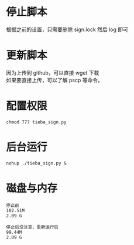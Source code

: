 # 停止脚本
根据之前的设置，只需要删除 sign.lock 然后 log 即可

# 更新脚本
因为上传到 github，可以直接 wget 下载  
如果要直接上传，可以了解 pscp 等命令。

# 配置权限
    chmod 777 tieba_sign.py

# 后台运行
    nohup ./tieba_sign.py &
    
# 磁盘与内存
    停止前
    102.51M
    2.09 G
    
    停止后没注意，重新运行后
    99.44M
    2.09 G